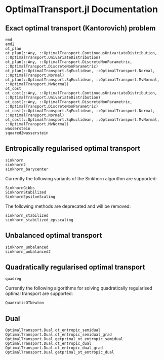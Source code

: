 # OptimalTransport.jl Documentation


## Exact optimal transport (Kantorovich) problem

```@docs
emd
emd2
ot_plan
ot_plan(::Any, ::OptimalTransport.ContinuousUnivariateDistribution, ::OptimalTransport.UnivariateDistribution)
ot_plan(::Any, ::OptimalTransport.DiscreteNonParametric, ::OptimalTransport.DiscreteNonParametric)
ot_plan(::OptimalTransport.SqEuclidean, ::OptimalTransport.Normal, ::OptimalTransport.Normal)
ot_plan(::OptimalTransport.SqEuclidean, ::OptimalTransport.MvNormal, ::OptimalTransport.MvNormal)
ot_cost
ot_cost(::Any, ::OptimalTransport.ContinuousUnivariateDistribution, ::OptimalTransport.UnivariateDistribution)
ot_cost(::Any, ::OptimalTransport.DiscreteNonParametric, ::OptimalTransport.DiscreteNonParametric)
ot_cost(::OptimalTransport.SqEuclidean, ::OptimalTransport.Normal, ::OptimalTransport.Normal)
ot_cost(::OptimalTransport.SqEuclidean, ::OptimalTransport.MvNormal, ::OptimalTransport.MvNormal)
wasserstein
squared2wasserstein
```

## Entropically regularised optimal transport

```@docs
sinkhorn
sinkhorn2
sinkhorn_barycenter
```

Currently the following variants of the Sinkhorn algorithm are supported:

```@docs
SinkhornGibbs
SinkhornStabilized
SinkhornEpsilonScaling
```

The following methods are deprecated and will be removed:

```@docs
sinkhorn_stabilized
sinkhorn_stabilized_epsscaling
```

## Unbalanced optimal transport

```@docs
sinkhorn_unbalanced
sinkhorn_unbalanced2
```

## Quadratically regularised optimal transport

```@docs
quadreg
```

Currently the following algorithms for solving quadratically regularised optimal transport are supported:
```@docs
QuadraticOTNewton
```

## Dual

```@docs
OptimalTransport.Dual.ot_entropic_semidual
OptimalTransport.Dual.ot_entropic_semidual_grad
OptimalTransport.Dual.getprimal_ot_entropic_semidual
OptimalTransport.Dual.ot_entropic_dual
OptimalTransport.Dual.ot_entropic_dual_grad
OptimalTransport.Dual.getprimal_ot_entropic_dual
```

